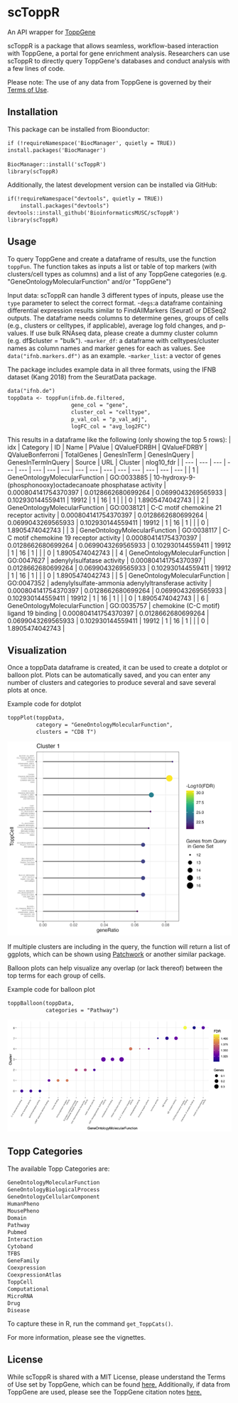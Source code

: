 # scToppR

An API wrapper for [ToppGene](https://toppgene.cchmc.org/)

scToppR is a package that allows seamless, workflow-based interaction with ToppGene, a portal for gene enrichment analysis. Researchers can use scToppR to directly query ToppGene's databases and conduct analysis with a few lines of code. 

Please note: The use of any data from ToppGene is governed by their [Terms of Use](https://toppgene.cchmc.org/navigation/termsofuse.jsp).

## Installation

This package can be installed from Bioonductor:
```
if (!requireNamespace('BiocManager', quietly = TRUE))
install.packages('BiocManager')

BiocManager::install('scToppR')
library(scToppR)
```

Additionally, the latest development version can be installed via GitHub:
```         
if(!requireNamespace("devtools", quietly = TRUE))
    install.packages("devtools")
devtools::install_github('BioinformaticsMUSC/scToppR')
library(scToppR)
```

## Usage

To query ToppGene and create a dataframe of results, use the function `toppFun`. The function takes as inputs a list or table of top markers (with clusters/cell types as columns) and a list of any ToppGene categories (e.g. "GeneOntologyMolecularFunction" and/or "ToppGene")

Input data: scToppR can handle 3 different types of inputs, please use the `type` parameter to select the correct format.
-`degs`:a dataframe containing differential expression results similar to FindAllMarkers (Seurat) or DESeq2 outputs. The dataframe needs columns to determine genes, groups of cells (e.g., clusters or celltypes, if applicable), average log fold changes, and p-values. If use bulk RNAseq data, please create a dummy cluster column (e.g. df$cluster = "bulk").
-`marker_df`: a dataframe with celltypes/cluster names as column names and marker genes for each as values. See `data("ifnb.markers.df")` as an example.
-`marker_list`: a vector of genes

The package includes example data in all three formats, using the IFNB dataset (Kang 2018) from the SeuratData package.

```         
data("ifnb.de")
toppData <- toppFun(ifnb.de.filtered,
                    gene_col = "gene",
                    cluster_col = "celltype",
                    p_val_col = "p_val_adj",
                    logFC_col = "avg_log2FC")
```

This results in a dataframe like the following (only showing the top 5 rows): 
| idx | Category | ID | Name | PValue | QValueFDRBH | QValueFDRBY | QValueBonferroni | TotalGenes | GenesInTerm | GenesInQuery | GenesInTermInQuery | Source | URL | Cluster | nlog10_fdr |
| --- | --- | --- | --- | --- | --- | --- | --- | --- | --- | --- | --- | --- | --- | --- | --- |
| 1 | GeneOntologyMolecularFunction | GO:0033885 | 10-hydroxy-9-(phosphonooxy)octadecanoate phosphatase activity | 0.000804141754370397 | 0.0128662680699264 | 0.0699043269565933 | 0.102930144559411 | 19912 | 1 | 16 | 1 |   |   | 0 | 1.8905474042743 |
| 2 | GeneOntologyMolecularFunction | GO:0038121 | C-C motif chemokine 21 receptor activity | 0.000804141754370397 | 0.0128662680699264 | 0.0699043269565933 | 0.102930144559411 | 19912 | 1 | 16 | 1 |   |   | 0 | 1.8905474042743 |
| 3 | GeneOntologyMolecularFunction | GO:0038117 | C-C motif chemokine 19 receptor activity | 0.000804141754370397 | 0.0128662680699264 | 0.0699043269565933 | 0.102930144559411 | 19912 | 1 | 16 | 1 |   |   | 0 | 1.8905474042743 |
| 4 | GeneOntologyMolecularFunction | GO:0047627 | adenylylsulfatase activity | 0.000804141754370397 | 0.0128662680699264 | 0.0699043269565933 | 0.102930144559411 | 19912 | 1 | 16 | 1 |   |   | 0 | 1.8905474042743 |
| 5 | GeneOntologyMolecularFunction | GO:0047352 | adenylylsulfate-ammonia adenylyltransferase activity | 0.000804141754370397 | 0.0128662680699264 | 0.0699043269565933 | 0.102930144559411 | 19912 | 1 | 16 | 1 |   |   | 0 | 1.8905474042743 |
| 6 | GeneOntologyMolecularFunction | GO:0035757 | chemokine (C-C motif) ligand 19 binding | 0.000804141754370397 | 0.0128662680699264 | 0.0699043269565933 | 0.102930144559411 | 19912 | 1 | 16 | 1 |   |   | 0 | 1.8905474042743 |

## Visualization

Once a toppData dataframe is created, it can be used to create a dotplot or balloon plot. Plots can be automatically saved, and you can enter any number of clusters and categories to produce several and save several plots at once.

Example code for dotplot

```         
toppPlot(toppData, 
         category = "GeneOntologyMolecularFunction", 
         clusters = "CD8 T")
```

![DotPlot of toppData results](/examples/toppplot_example.png)

If multiple clusters are including in the query, the function will return a list of ggplots, which can be shown using [Patchwork](https://patchwork.data-imaginist.com/) or another similar package.

Balloon plots can help visualize any overlap (or lack thereof) between the top terms for each group of cells.

Example code for balloon plot

```
toppBalloon(toppData,
            categories = "Pathway")
```

![Balloon plot of toppData results](/examples/balloon_example.png)
## Topp Categories

The available Topp Categories are:

```         
GeneOntologyMolecularFunction
GeneOntologyBiologicalProcess
GeneOntologyCellularComponent
HumanPheno
MousePheno
Domain
Pathway
Pubmed
Interaction
Cytoband
TFBS
GeneFamily
Coexpression
CoexpressionAtlas
ToppCell
Computational
MicroRNA
Drug
Disease
```

To capture these in R, run the command `get_ToppCats()`.

For more information, please see the vignettes.

## License
While scToppR is shared with a MIT License, please understand the Terms of Use set by ToppGene, which can be found [here.](https://toppgene.cchmc.org/navigation/termsofuse.jsp) Additionally, if data from ToppGene are used, please see the ToppGene citation notes [here.](https://toppgene.cchmc.org/help/publications.jsp)
